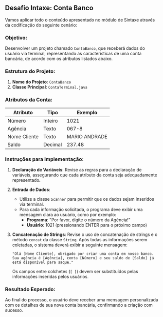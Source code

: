 
## Desafio Intaxe: Conta Banco

Vamos aplicar todo o conteúdo apresentado no módulo de Sintaxe através da codificação do seguinte cenário:

### Objetivo:
Desenvolver um projeto chamado `ContaBanco`, que receberá dados do usuário via terminal, representando as características de uma conta bancária, de acordo com os atributos listados abaixo.

### Estrutura do Projeto:
1. **Nome do Projeto**: `ContaBanco`
2. **Classe Principal**: `ContaTerminal.java`

### Atributos da Conta:
| Atributo     | Tipo     | Exemplo       |
|--------------|----------|---------------|
| Número       | Inteiro  | 1021          |
| Agência      | Texto    | 067-8         |
| Nome Cliente  | Texto    | MARIO ANDRADE  |
| Saldo        | Decimal  | 237.48        |

### Instruções para Implementação:
1. **Declaração de Variáveis**: Revise as regras para a declaração de variáveis, assegurando que cada atributo da conta seja adequadamente representado.
  
2. **Entrada de Dados**:
   - Utilize a classe `Scanner` para permitir que os dados sejam inseridos via terminal.
   - Para cada informação solicitada, o programa deve exibir uma mensagem clara ao usuário, como por exemplo:
     - **Programa**: "Por favor, digite o número da Agência!"
     - **Usuário**: 1021 (pressionando ENTER para o próximo campo)

3. **Concatenação de Strings**: Revise o uso de concatenação de strings e o método `concat` da classe `String`. Após todas as informações serem coletadas, o sistema deverá exibir a seguinte mensagem:

   ```
   "Olá [Nome Cliente], obrigado por criar uma conta em nosso banco. Sua agência é [Agência], conta [Número] e seu saldo de [Saldo] já está disponível para saque."
   ```

   Os campos entre colchetes (`[ ]`) devem ser substituídos pelas informações inseridas pelos usuários.

### Resultado Esperado:
Ao final do processo, o usuário deve receber uma mensagem personalizada com os detalhes de sua nova conta bancária, confirmando a criação com sucesso.